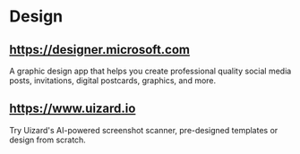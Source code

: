 # Design

## https://designer.microsoft.com
A graphic design app that helps you create professional quality social media posts, invitations, digital postcards, graphics, and more.


## https://www.uizard.io
Try Uizard's AI-powered screenshot scanner, pre-designed templates or design from scratch.
